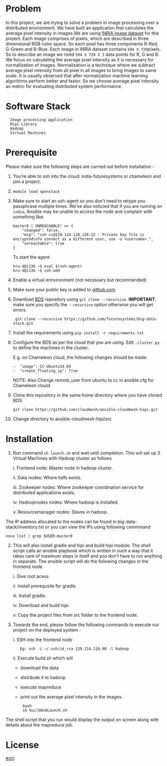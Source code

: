 Problem
=========

In this project, we are trying to solve a problem in image processing over a distributed environment. We have built an application that calculates the average pixel intensity in images.We are using [INRIA image dataset](http://pascal.inrialpes.fr/data/human/) for this project. Each image comprises of pixels, which are described in three dimensional RGB color space. So each pixel has three components R-Red, G-Green and B-Blue. Each image in INRIA dataset contains `594 X 720`pixels. So to describe an image we need `594 X 720 X 3` data points for R, G and B. We focus on calculating the average pixel intensity as it is necessary for normalization of images. Normalization is a technique where we subtract average pixel intensity from all pixel in all images to bring images to same scale. It is usually observed that after normalization machine learning algorithms perform better and faster. So we choose average pixel intensity as metric for evaluating distributed system performance.


Software Stack
===============

      Image processing application
      Hipi Library
      Hadoop
      Virtual Machines


Prerequisite
===============

Please make sure the following steps are carried out before installation - 

1. You're able to ssh into the cloud: india-futuresystems or chameleon and join a project. 
2. ``module load openstack``
3. Make sure to start an ssh-agent so you don't need to retype you passphrase multiple times.
We've also noticied that if you are running on `india`, Ansible may be unable to access the node and complain with something like:

   ```
   master0 | UNREACHABLE! => {
       "changed": false,
       "msg": "ssh cc@129.114.110.126:22 : Private key file is encrypted\nTo connect as a different user, use -u <username>.",
       "unreachable": true
   }
   ```


   To start the agent:

   ```
   hru-d@i136 ~$ eval $(ssh-agent)
   hru-d@i136 ~$ ssh-add
   ```
4. Enable a virtual ennvironment (not necessary but recommended)

5. Make sure your public key is added to [github.com](https://github.com/settings/keys)

6. Download [BDS](https://github.com/futuresystems/big-data-stack) repository using `git clone --recursive`. **IMPORTANT**: make sure you specify the `--recursive` option otherwise you will get errors.

     ```
      git clone --recursive https://github.com/futuresystems/big-data-stack.git
     ```
     
7. Install the requirements using `pip install -r requirements.txt`

8. Configure the BDS as per the cloud that you are using. Edit `.cluster.py` to define the machines in the cluster.


     E.g. on Chameleon cloud, the following changes should be made:
     ```
     -	‘image’: CC-Ubuntu14.04
     -	‘create_floating_ip’: True
     ```
     
      NOTE: Also Change remote_user from ubuntu to cc in ansible.cfg for Chameleon clould

     
9. Clone this repository in the same home directory where you have cloned BDS

   ```
   git clone https://github.com/cloudmesh/ansible-cloudmesh-hipi.git
   ```

10. Change directory to ansible-cloudmesh-hipi/src

Installation
===============

1. Run command ``sh launch.sh`` and wait until completion. This will set up 3 Virtual Machines with Hadoop cluster as follows

   i.   Frontend node: Master node in hadoop cluster.
   
   ii.  Data nodes: Where hdfs exists.
   
   iii. Zookeeper nodes: Where zookeeper coordination service for distributed applications exists.
   
   iv.  Hadoopnodes nodes: Where hadoop is installed.
   
   v.   Resourcemanager nodes: Slaves in hadoop.

The IP address allocated to the nodes can be found in big-data-stack/inventory.txt or you can view the IPs using following commmand

   ```
   nova list | grep $USER-master0
   ```


2. This will also install gradle and hipi and build hipi module. The shell script calls an ansible playbook which is written in such a way that it takes care of maximum steps in itself and you don't have to run anything in separate. The ansible script will do the following changes in the frontend node.

      i.   Give root acess
      
      ii.  Install prerequsite for gradle.
      
      iii.  Install gradle.

      iv. Download and build hipi.
   
      v. Copy the project files from src folder to the frontend node.


3. Towards the end, please follow the following commands to execute our project on the deployed system -

   i. SSH into the frontend node 
      
      ```
         Eg: ssh -i ~/.ssh/id_rsa 129.114.110.90 -l hadoop
      ```
   ii. Execute build.sh which will 
   
   * download the data
   * distribute it to hadoop 
   * execute mapreduce
   * print out the average pixel intensity in the images.
   
      ```
       bash
       sh buildAndLaunch.sh
      ```

The shell script that you run would display the output on screen along with details about the mapreduce job.


License
===============

BSD

